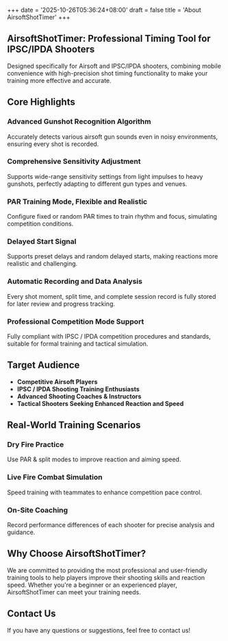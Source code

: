 +++
date = '2025-10-26T05:36:24+08:00'
draft = false
title = 'About AirsoftShotTimer'
+++

## AirsoftShotTimer: Professional Timing Tool for IPSC/IPDA Shooters

Designed specifically for Airsoft and IPSC/IPDA shooters, combining mobile convenience with high-precision shot timing functionality to make your training more effective and accurate.

## Core Highlights

### Advanced Gunshot Recognition Algorithm

Accurately detects various airsoft gun sounds even in noisy environments, ensuring every shot is recorded.

### Comprehensive Sensitivity Adjustment

Supports wide-range sensitivity settings from light impulses to heavy gunshots, perfectly adapting to different gun types and venues.

### PAR Training Mode, Flexible and Realistic

Configure fixed or random PAR times to train rhythm and focus, simulating competition conditions.

### Delayed Start Signal

Supports preset delays and random delayed starts, making reactions more realistic and challenging.

### Automatic Recording and Data Analysis

Every shot moment, split time, and complete session record is fully stored for later review and progress tracking.

### Professional Competition Mode Support

Fully compliant with IPSC / IPDA competition procedures and standards, suitable for formal training and tactical simulation.

## Target Audience

- **Competitive Airsoft Players**
- **IPSC / IPDA Shooting Training Enthusiasts**
- **Advanced Shooting Coaches & Instructors**
- **Tactical Shooters Seeking Enhanced Reaction and Speed**

## Real-World Training Scenarios

### Dry Fire Practice

Use PAR & split modes to improve reaction and aiming speed.

### Live Fire Combat Simulation

Speed training with teammates to enhance competition pace control.

### On-Site Coaching

Record performance differences of each shooter for precise analysis and guidance.

## Why Choose AirsoftShotTimer?

We are committed to providing the most professional and user-friendly training tools to help players improve their shooting skills and reaction speed. Whether you're a beginner or an experienced player, AirsoftShotTimer can meet your training needs.

## Contact Us

If you have any questions or suggestions, feel free to contact us!
